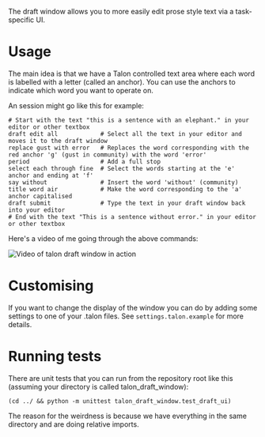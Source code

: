 The draft window allows you to more easily edit prose style text via a task-specific UI.

# Usage

The main idea is that we have a Talon controlled text area where each word is labelled with a letter (called an anchor). You can use the anchors to indicate which word you want to operate on.

An session might go like this for example:

    # Start with the text "this is a sentence with an elephant." in your editor or other textbox
    draft edit all            # Select all the text in your editor and moves it to the draft window
    replace gust with error   # Replaces the word corresponding with the red anchor 'g' (gust in community) with the word 'error'
    period                    # Add a full stop
    select each through fine  # Select the words starting at the 'e' anchor and ending at 'f'
    say without               # Insert the word 'without' (community)
    title word air            # Make the word corresponding to the 'a' anchor capitalised
    draft submit              # Type the text in your draft window back into your editor
    # End with the text "This is a sentence without error." in your editor or other textbox

Here's a video of me going through the above commands:

![Video of talon draft window in action](doc/talon-draft-demo.gif)

# Customising

If you want to change the display of the window you can do by adding some settings to one of your .talon files. See `settings.talon.example` for more details.

# Running tests

There are unit tests that you can run from the repository root like this (assuming your directory is called talon_draft_window):

    (cd ../ && python -m unittest talon_draft_window.test_draft_ui)

The reason for the weirdness is because we have everything in the same directory and are doing relative imports.
